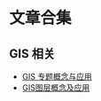 # 文章合集

## GIS 相关

- [GIS 专题概念与应用](https://juejin.im/post/5eb21176e51d4541491aab81)
- [GIS图层概念及应用](https://juejin.im/post/5d3ff32ef265da03986bcd21)